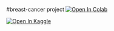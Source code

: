 ﻿#breast-cancer project
 [![Open In Colab](https://colab.research.google.com/assets/colab-badge.svg)](https://colab.research.google.com/github/sepidehmgh/breast-cancer/blob/main/breastcancer.ipynb)

[![Open In Kaggle](https://kaggle.com/static/images/open-in-kaggle.svg)](https://kaggle.com/kernels/welcome?src=https://github.com/sepidehmgh/breast-cancer/blob/main/breastcancer.ipynb)
